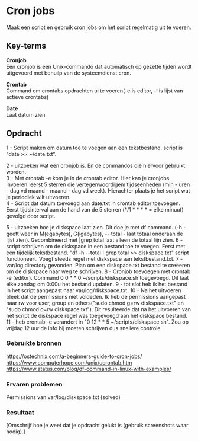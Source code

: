 # Cron jobs
Maak een script en gebruik cron jobs om het script regelmatig uit te voeren.

## Key-terms
**Cronjob**  
Een cronjob is een Unix-commando dat automatisch op gezette tijden wordt uitgevoerd met behuilp van de systeemdienst cron. 

**Crontab**  
Command om crontabs opdrachten ui te voeren(-e is editor, -l is lijst van actieve crontabs)

**Date**  
Laat datum zien.

## Opdracht
1 - Script maken om datum toe te voegen aan een tekstbestand. script is "date >> ~/date.txt".

2 - uitzoeken wat een cronjob is. En de commandos die hiervoor gebruikt worden.  
3 - Met crontab -e kom je in de crontab editor. Hier kan je cronjobs invoeren. eerst 5 sterren die vertegenwoordigem tijdseenheden (min - uren - dag vd maand - maand - dag vd week). Hierachter plaats je het script wat je periodiek wilt uitvoeren.  
4 - Script dat datum toevoegd aan date.txt in crontab editor toevoegen. Eerst tijdsinterval aan de hand van de 5 sterren (*/1 * * * * = elke minuut) gevolgd door script. 

5 - uitzoeken hoe je diskspace laat zien. Dit doe je met df command. (-h - geeft weer in M(egabytes), G(igabytes), -- total - laat totaal onderaan de lijst zien). Gecombineerd met |grep total laat alleen de totaal lijn zien.
6 - script schrijven om de diskspace in een bestand toe te voegen. Eerst met een tijdelijk tekstbestand. "df -h --total | grep total >> diskspace.txt" script functioneert. Voegt steeds regel met diskspace aan tekstbestand.txt.
7 - var/log directory gevonden. Plan om een diskspace.txt bestand te creëeren om de diskspace naar weg te schrijven.
8 - Cronjob toevoegen met crontab -e (editor). Command 0 0 * * 0 ~/scripts/diskspace.sh toegevoegd. Dit laat elke zondag om 0:00u het bestand updaten.
9 - tot slot heb ik het bestand in het script aangepast naar var/log/diskspace.txt.
10 - Na het uitvoeren bleek dat de permissions niet voldeden. Ik heb de permissions aangepast naar rw voor user, group en others("sudo chmod g=rw  diskspace.txt" en "sudo chmod o=rw  diskspace.txt"). Dit resulteerde dat na het uitvoeren van het script de diskspace regel was toegevoegd aan het diskspace bestand.
11 - heb crontab -e verandert in "0 12 * * 5 ~/scripts/diskspace.sh". Zou op vrijdag 12 uur de info bij moeten schrijven dus snellere controle.

### Gebruikte bronnen
https://ostechnix.com/a-beginners-guide-to-cron-jobs/  
https://www.computerhope.com/unix/ucrontab.htm  
https://www.atatus.com/blog/df-command-in-linux-with-examples/


### Ervaren problemen
Permissions van var/log/diskspace.txt (solved)


### Resultaat
[Omschrijf hoe je weet dat je opdracht gelukt is (gebruik screenshots waar nodig).]

